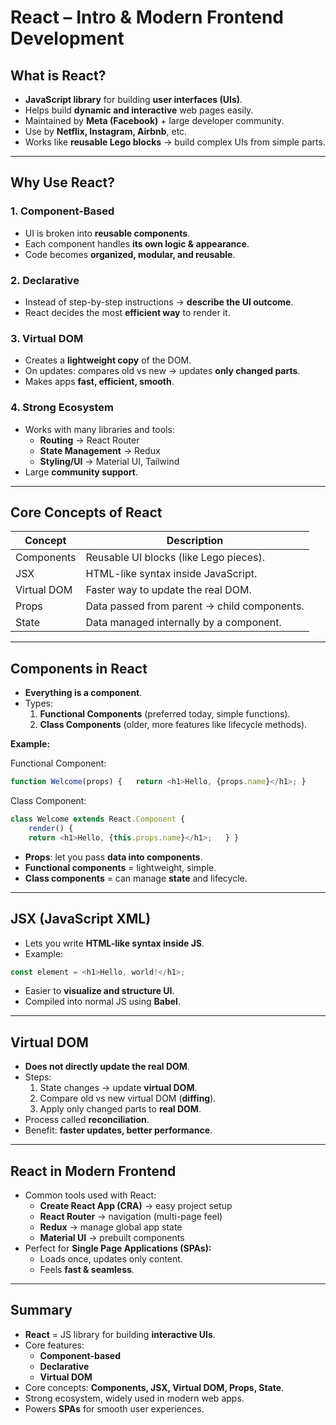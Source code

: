 # React – Intro & Modern Frontend Development

## What is React?

- **JavaScript library** for building **user interfaces (UIs)**.
- Helps build **dynamic and interactive** web pages easily.
- Maintained by **Meta (Facebook)** + large developer community.
- Use by **Netflix, Instagram, Airbnb**, etc.
- Works like **reusable Lego blocks** → build complex UIs from simple parts.

---

## Why Use React?

### 1. Component-Based

- UI is broken into **reusable components**.
- Each component handles **its own logic & appearance**.
- Code becomes **organized, modular, and reusable**.

### 2. Declarative

- Instead of step-by-step instructions → **describe the UI outcome**.
- React decides the most **efficient way** to render it.

### 3. Virtual DOM

- Creates a **lightweight copy** of the DOM.
- On updates: compares old vs new → updates **only changed parts**.
- Makes apps **fast, efficient, smooth**.

### 4. Strong Ecosystem

- Works with many libraries and tools:
    - **Routing** → React Router
    - **State Management** → Redux
    - **Styling/UI** → Material UI, Tailwind
- Large **community support**.

---

## Core Concepts of React

|Concept|Description|
|---|---|
|Components|Reusable UI blocks (like Lego pieces).|
|JSX|HTML-like syntax inside JavaScript.|
|Virtual DOM|Faster way to update the real DOM.|
|Props|Data passed from parent → child components.|
|State|Data managed internally by a component.|

---

## Components in React

- **Everything is a component**.
- Types:
    1. **Functional Components** (preferred today, simple functions).
    2. **Class Components** (older, more features like lifecycle methods).

**Example:**

Functional Component:

```js
function Welcome(props) {   return <h1>Hello, {props.name}</h1>; }
```

Class Component:

```js
class Welcome extends React.Component {   
	render() {     
	return <h1>Hello, {this.props.name}</h1>;   } }
```
- **Props**: let you pass **data into components**.
- **Functional components** = lightweight, simple.
- **Class components** = can manage **state** and lifecycle.

---

## JSX (JavaScript XML)

- Lets you write **HTML-like syntax inside JS**.
- Example:

```js
const element = <h1>Hello, world!</h1>;
```

- Easier to **visualize and structure UI**.
- Compiled into normal JS using **Babel**.

---

## Virtual DOM

- **Does not directly update the real DOM**.
- Steps:
    1. State changes → update **virtual DOM**.
    2. Compare old vs new virtual DOM (**diffing**).
    3. Apply only changed parts to **real DOM**.
- Process called **reconciliation**.
- Benefit: **faster updates, better performance**.

---

## React in Modern Frontend

- Common tools used with React:
    - **Create React App (CRA)** → easy project setup
    - **React Router** → navigation (multi-page feel)
    - **Redux** → manage global app state
    - **Material UI** → prebuilt components
- Perfect for **Single Page Applications (SPAs):**
    - Loads once, updates only content.
    - Feels **fast & seamless**.

---

## Summary

- **React** = JS library for building **interactive UIs**.
- Core features:
    - **Component-based**
    - **Declarative**
    - **Virtual DOM**
- Core concepts: **Components, JSX, Virtual DOM, Props, State**.
- Strong ecosystem, widely used in modern web apps.
- Powers **SPAs** for smooth user experiences.
